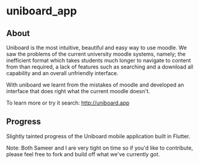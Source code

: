 # uniboard_app

## About 
Uniboard is the most intuitive, beautiful and easy way to use moodle. We saw the problems of the current university moodle systems, namely; the inefficient format which takes students much longer to navigate to content from than required, a lack of features such as searching and a download all capability and an overall unfriendly interface. 

With uniboard we learnt from the mistakes of moodle and developed an interface that does right what the current moodle doesn't. 

To learn more or try it search: <http://uniboard.app>

## Progress 
Slightly tainted progress of the Uniboard mobile application built in Flutter. 

Note: Both Sameer and I are very tight on time so if you'd like to contribute, please feel free to fork and build off what we've currently got.
